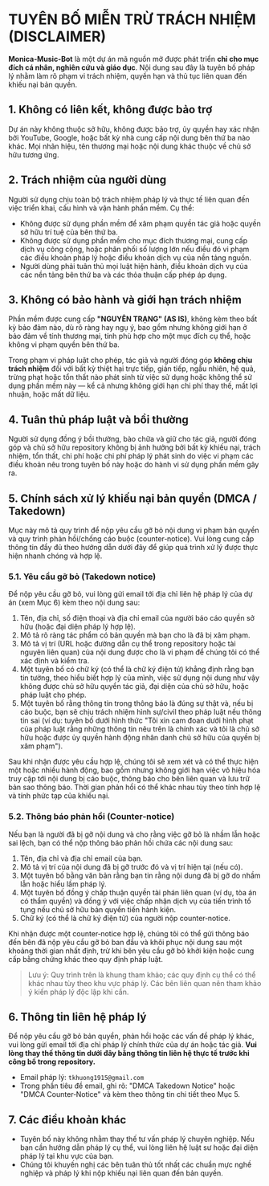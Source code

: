 # TUYÊN BỐ MIỄN TRỪ TRÁCH NHIỆM (DISCLAIMER)

**Monica‑Music‑Bot** là một dự án mã nguồn mở được phát triển **chỉ cho mục đích cá nhân, nghiên cứu và giáo dục**. Nội dung sau đây là tuyên bố pháp lý nhằm làm rõ phạm vi trách nhiệm, quyền hạn và thủ tục liên quan đến khiếu nại bản quyền.

## 1. Không có liên kết, không được bảo trợ
Dự án này không thuộc sở hữu, không được bảo trợ, ủy quyền hay xác nhận bởi YouTube, Google, hoặc bất kỳ nhà cung cấp nội dung bên thứ ba nào khác. Mọi nhãn hiệu, tên thương mại hoặc nội dung khác thuộc về chủ sở hữu tương ứng.

## 2. Trách nhiệm của người dùng
Người sử dụng chịu toàn bộ trách nhiệm pháp lý và thực tế liên quan đến việc triển khai, cấu hình và vận hành phần mềm. Cụ thể:

- Không được sử dụng phần mềm để xâm phạm quyền tác giả hoặc quyền sở hữu trí tuệ của bên thứ ba.
- Không được sử dụng phần mềm cho mục đích thương mại, cung cấp dịch vụ công cộng, hoặc phân phối số lượng lớn nếu điều đó vi phạm các điều khoản pháp lý hoặc điều khoản dịch vụ của nền tảng nguồn.
- Người dùng phải tuân thủ mọi luật hiện hành, điều khoản dịch vụ của các nền tảng bên thứ ba và các thỏa thuận cấp phép áp dụng.

## 3. Không có bảo hành và giới hạn trách nhiệm
Phần mềm được cung cấp **"NGUYÊN TRẠNG" (AS IS)**, không kèm theo bất kỳ bảo đảm nào, dù rõ ràng hay ngụ ý, bao gồm nhưng không giới hạn ở bảo đảm về tính thương mại, tính phù hợp cho một mục đích cụ thể, hoặc không vi phạm quyền bên thứ ba.

Trong phạm vi pháp luật cho phép, tác giả và người đóng góp **không chịu trách nhiệm** đối với bất kỳ thiệt hại trực tiếp, gián tiếp, ngẫu nhiên, hệ quả, trừng phạt hoặc tổn thất nào phát sinh từ việc sử dụng hoặc không thể sử dụng phần mềm này — kể cả nhưng không giới hạn chi phí thay thế, mất lợi nhuận, hoặc mất dữ liệu.

## 4. Tuân thủ pháp luật và bồi thường
Người sử dụng đồng ý bồi thường, bào chữa và giữ cho tác giả, người đóng góp và chủ sở hữu repository không bị ảnh hưởng bởi bất kỳ khiếu nại, trách nhiệm, tổn thất, chi phí hoặc chi phí pháp lý phát sinh do việc vi phạm các điều khoản nêu trong tuyên bố này hoặc do hành vi sử dụng phần mềm gây ra.

## 5. Chính sách xử lý khiếu nại bản quyền (DMCA / Takedown)
Mục này mô tả quy trình để nộp yêu cầu gỡ bỏ nội dung vi phạm bản quyền và quy trình phản hồi/chống cáo buộc (counter‑notice). Vui lòng cung cấp thông tin đầy đủ theo hướng dẫn dưới đây để giúp quá trình xử lý được thực hiện nhanh chóng và hợp lệ.

### 5.1. Yêu cầu gỡ bỏ (Takedown notice)
Để nộp yêu cầu gỡ bỏ, vui lòng gửi email tới địa chỉ liên hệ pháp lý của dự án (xem Mục 6) kèm theo nội dung sau:

1. Tên, địa chỉ, số điện thoại và địa chỉ email của người báo cáo quyền sở hữu (hoặc đại diện pháp lý hợp lệ).
2. Mô tả rõ ràng tác phẩm có bản quyền mà bạn cho là đã bị xâm phạm.
3. Mô tả vị trí (URL hoặc đường dẫn cụ thể trong repository hoặc tài nguyên liên quan) của nội dung được cho là vi phạm để chúng tôi có thể xác định và kiểm tra.
4. Một tuyên bố có chữ ký (có thể là chữ ký điện tử) khẳng định rằng bạn tin tưởng, theo hiểu biết hợp lý của mình, việc sử dụng nội dung như vậy không được chủ sở hữu quyền tác giả, đại diện của chủ sở hữu, hoặc pháp luật cho phép.
5. Một tuyên bố rằng thông tin trong thông báo là đúng sự thật và, nếu bị cáo buộc, bạn sẽ chịu trách nhiệm hình sự/civil theo pháp luật nếu thông tin sai (ví dụ: tuyên bố dưới hình thức "Tôi xin cam đoan dưới hình phạt của pháp luật rằng những thông tin nêu trên là chính xác và tôi là chủ sở hữu hoặc được ủy quyền hành động nhân danh chủ sở hữu của quyền bị xâm phạm").

Sau khi nhận được yêu cầu hợp lệ, chúng tôi sẽ xem xét và có thể thực hiện một hoặc nhiều hành động, bao gồm nhưng không giới hạn việc vô hiệu hóa truy cập tới nội dung bị cáo buộc, thông báo cho bên liên quan và lưu trữ bản sao thông báo. Thời gian phản hồi có thể khác nhau tùy theo tính hợp lệ và tính phức tạp của khiếu nại.

### 5.2. Thông báo phản hồi (Counter‑notice)
Nếu bạn là người đã bị gỡ nội dung và cho rằng việc gỡ bỏ là nhầm lẫn hoặc sai lệch, bạn có thể nộp thông báo phản hồi chứa các nội dung sau:

1. Tên, địa chỉ và địa chỉ email của bạn.
2. Mô tả vị trí của nội dung đã bị gỡ trước đó và vị trí hiện tại (nếu có).
3. Một tuyên bố bằng văn bản rằng bạn tin rằng nội dung đã bị gỡ do nhầm lẫn hoặc hiểu lầm pháp lý.
4. Một tuyên bố đồng ý chấp thuận quyền tài phán liên quan (ví dụ, tòa án có thẩm quyền) và đồng ý với việc chấp nhận dịch vụ của tiến trình tố tụng nếu chủ sở hữu bản quyền tiến hành kiện.
5. Chữ ký (có thể là chữ ký điện tử) của người nộp counter‑notice.

Khi nhận được một counter‑notice hợp lệ, chúng tôi có thể gửi thông báo đến bên đã nộp yêu cầu gỡ bỏ ban đầu và khôi phục nội dung sau một khoảng thời gian nhất định, trừ khi bên yêu cầu gỡ bỏ khởi kiện hoặc cung cấp bằng chứng khác theo quy định pháp luật.

> Lưu ý: Quy trình trên là khung tham khảo; các quy định cụ thể có thể khác nhau tùy theo khu vực pháp lý. Các bên liên quan nên tham khảo ý kiến pháp lý độc lập khi cần.

## 6. Thông tin liên hệ pháp lý

Để nộp yêu cầu gỡ bỏ bản quyền, phản hồi hoặc các vấn đề pháp lý khác, vui lòng gửi email tới địa chỉ pháp lý chính thức của dự án hoặc tác giả. **Vui lòng thay thế thông tin dưới đây bằng thông tin liên hệ thực tế trước khi công bố trong repository.**

- Email pháp lý: `tkhuong1915@gmail.com`
- Trong phần tiêu đề email, ghi rõ: "DMCA Takedown Notice" hoặc "DMCA Counter‑Notice" và kèm theo thông tin chi tiết theo Mục 5.

## 7. Các điều khoản khác

- Tuyên bố này không nhằm thay thế tư vấn pháp lý chuyên nghiệp. Nếu bạn cần hướng dẫn pháp lý cụ thể, vui lòng liên hệ luật sư hoặc đại diện pháp lý tại khu vực của bạn.
- Chúng tôi khuyến nghị các bên tuân thủ tốt nhất các chuẩn mực nghề nghiệp và pháp lý khi nộp khiếu nại liên quan đến bản quyền.

